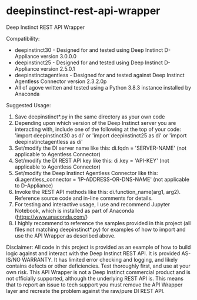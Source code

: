 # deepinstinct-rest-api-wrapper

Deep Instinct REST API Wrapper

Compatibility:
* deepinstinct30 - Designed for and tested using Deep Instinct D-Appliance version 3.0.0.0
* deepinstinct25 - Designed for and tested using Deep Instinct D-Appliance version 2.5.0.1
* deepinstinctagentless - Designed for and tested against Deep Instinct Agentless Connector version 2.3.2.0p
* All of agove written and tested using a Python 3.8.3 instance installed by Anaconda

Suggested Usage:

1. Save deepinstinct*.py in the same directory as your own code
2. Depending upon which version of the Deep Instinct server you are interacting with, include one of the following at the top of your code:
   'import deepinstinct30 as di'
   or
   'import deepinstinct25 as di'
   or
   'import deepinstinctagentless as di'
3. Set/modify the DI server name like this: di.fqdn = 'SERVER-NAME' (not applicable to Agentless Connector)
4. Set/modify the DI REST API key like this: di.key = 'API-KEY' (not applicable to Agentless Connector)
5. Set/modify the Deep Instinct Agentless Connector like this: di.agentless_connector = 'IP-ADDRESS-OR-DNS-NAME' (not applicable to D-Appliance)
6. Invoke the REST API methods like this:  di.function_name(arg1, arg2). Reference source code and in-line comments for details.
7. For testing and interactive usage, I use and recommend Jupyter Notebook, which is installed as part of Anaconda (https://www.anaconda.com/)
8. I highly recommend to reference the samples provided in this project (all files not matching deepinstinct*.py) for examples of how to import and use the API Wrapper as described above.

Disclaimer:
All code in this project is provided as an example of how to build logic against and interact with the Deep Instinct REST API. It is provided AS-IS/NO WARRANTY. It has limited error checking and logging, and likely contains defects or other deficiencies. Test thoroughly first, and use at your own risk. This API Wrapper is not a Deep Instinct commercial product and is not officially supported, although the underlying REST API is. This means that to report an issue to tech support you must remove the API Wrapper layer and recreate the problem against the raw/pure DI REST API.
